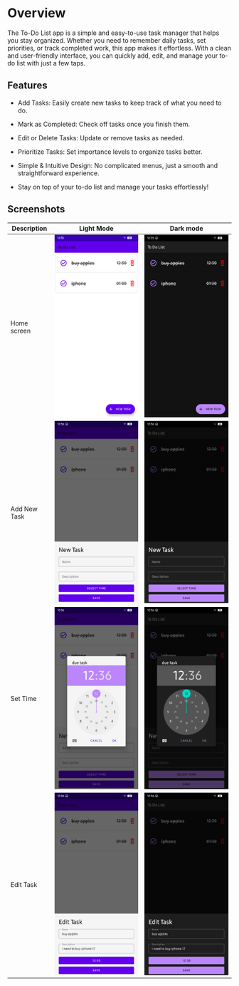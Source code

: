 # Overview

The To-Do List app is a simple and easy-to-use task manager that helps you stay organized. Whether you need to remember daily tasks, set priorities, or track completed work, this app makes it effortless. With a clean and user-friendly interface, you can quickly add, edit, and manage your to-do list with just a few taps.

## Features

* Add Tasks: Easily create new tasks to keep track of what you need to do.

* Mark as Completed: Check off tasks once you finish them.

* Edit or Delete Tasks: Update or remove tasks as needed.

* Prioritize Tasks: Set importance levels to organize tasks better.

* Simple & Intuitive Design: No complicated menus, just a smooth and straightforward experience.

* Stay on top of your to-do list and manage your tasks effortlessly!

## Screenshots

| Description  | Light Mode | Dark mode |
| ------------- | ------------- | ------------- |
| Home screen | ![](Images/home_light.png)  | ![](Images/home_dark.png) |
| Add New Task  | ![](Images/newtask_light.png)  | ![](Images/newtask_dark.png)  |
| Set Time  | ![](Images/clock_light.png)  | ![](Images/clock_dark.png) |
| Edit Task  | ![](Images/edittask_light.png) | ![](Images/edittask_dark.png)  |
